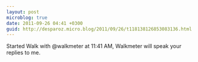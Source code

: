```yaml
---
layout: post
microblog: true
date: 2011-09-26 04:41 +0300
guid: http://desparoz.micro.blog/2011/09/26/t118138126853083136.html
---
```

Started Walk with @walkmeter at 11:41 AM, Walkmeter will speak your replies to me.
